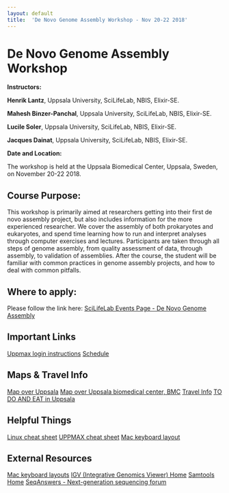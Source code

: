 ```yaml
---
layout: default
title:  'De Novo Genome Assembly Workshop - Nov 20-22 2018'
---
```


# De Novo Genome Assembly Workshop

**Instructors:**

**Henrik Lantz**, Uppsala University, SciLifeLab, NBIS, Elixir-SE.

**Mahesh Binzer-Panchal**, Uppsala University, SciLifeLab, NBIS, Elixir-SE.

**Lucile Soler**, Uppsala University, SciLifeLab, NBIS, Elixir-SE.

**Jacques Dainat**, Uppsala University, SciLifeLab, NBIS, Elixir-SE.

**Date and Location:**

The workshop is held at the Uppsala Biomedical Center, Uppsala, Sweden, on November 20-22 2018.

## Course Purpose:

This workshop is primarily aimed at researchers getting into their first de novo assembly project, but
also includes information for the more experienced researcher. We cover the assembly of both prokaryotes
and eukaryotes, and spend time learning how to run and interpret analyses through computer exercises
and lectures. Participants are taken through all steps of genome assembly, from quality assessment of
data, through assembly, to validation of assemblies. After the course, the student will be familiar
with common practices in genome assembly projects, and how to deal with common pitfalls.

## Where to apply:

Please follow the link here: [SciLifeLab Events Page - De Novo Genome Assembly](https://www.scilifelab.se/events/de-novo-genome-assembly/)


## Important Links
[Uppmax login instructions](login_instructions)
[Schedule](schedule)

## Maps & Travel Info
[Map over Uppsala](http://www.uppsalakartan.se/)
[Map over Uppsala biomedical center, BMC](bmc)
[Travel Info](travel)
[TO DO AND EAT in Uppsala](http://www.destinationuppsala.se/en/)

## Helpful Things
[Linux cheat sheet](files/linux-cheat-sheet.pdf)
[UPPMAX cheat sheet](files/uppmax-cheat-sheet.png)
[Mac keyboard layout](../common/mac-keyboard)

## External Resources
[Mac keyboard layouts](../common/mac-keyboard)
[IGV (Integrative Genomics Viewer) Home](https://www.broadinstitute.org/igv/)
[Samtools Home](http://www.htslib.org/)
[SeqAnswers - Next-generation sequencing forum](http://seqanswers.com/)
